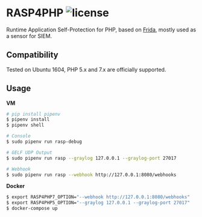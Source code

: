 # RASP4PHP   ![license](https://img.shields.io/github/license/idaifish/rasp4php.svg)

Runtime Application Self-Protection for PHP, based on [Frida](https://www.frida.re), mostly used as a sensor for SIEM.


## Compatibility

Tested on Ubuntu 1604, PHP 5.x and 7.x are officially supported.


## Usage

**VM**

```bash
# pip install pipenv
$ pipenv install
$ pipenv shell

# Console
$ sudo pipenv run rasp-debug

# GELF UDP Output
$ sudo pipenv run rasp --graylog 127.0.0.1 --graylog-port 27017

# Webhook
$ sudo pipenv run rasp --webhook http://127.0.0.1:8080/webhooks
```

**Docker**

```bash
$ export RASP4PHP7_OPTION="--webhook http://127.0.0.1:8080/webhooks"
$ export RASP4PHP5_OPTION="--graylog 127.0.0.1 --graylog-port 27017"
$ docker-compose up
```
